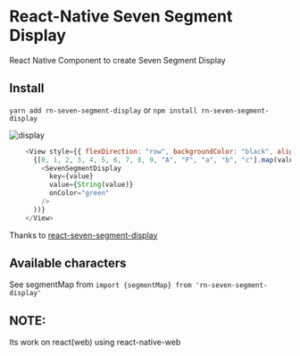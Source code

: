 # React-Native Seven Segment Display

React Native Component to create Seven Segment Display

## Install
`
yarn add rn-seven-segment-display
`
or
`
npm install rn-seven-segment-display
` 

![display](https://raw.githubusercontent.com/z0h4n/react-seven-segment-display/HEAD/image.png)

```js
    <View style={{ flexDirection: "row", backgroundColor: "black", alignSelf : "center" }}>
      {[0, 1, 2, 3, 4, 5, 6, 7, 8, 9, "A", "F", "a", "b", "c"].map(value => (
        <SevenSegmentDisplay
          key={value}
          value={String(value)}
          onColor="green"
        />
      ))}
    </View>
```

Thanks to [react-seven-segment-display](https://www.npmjs.com/package/react-seven-segment-display)

## Available characters
See segmentMap from `import {segmentMap} from 'rn-seven-segment-display'`

## NOTE: 
Its work on react(web) using react-native-web